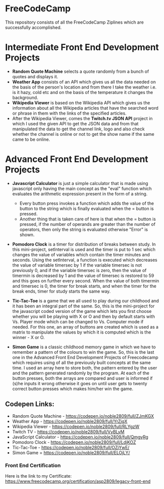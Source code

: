 # FreeCodeCamp
This repository consists of all the FreeCodeCamp Ziplines which are successfully accomplished.

# Intermediate Front End Development Projects
* **Random Quote Machine** selects a quote randomly from a bunch of quotes and displays it.
* **Weather App** consists of an API which gives us all the data needed on the basis of the person's location and from there I take the weather i.e. is it hazy, cold etc and on the basis of the temperature it changes the background.
* **Wikipedia Viewer** is based on the Wikipedia API which gives us the information about all the Wikipedia articles that have the searched word or phrase in them with the links of the specified articles.
* After the Wikipedia Viewer, comes the **Twitch.tv JSON API** project in which I used the given API to get the JSON data and from that manipulated the data to get the channel link, logo and also check whether the channel is online or not to get the show name if the same came to be online.

# Advanced Front End Development Projects
* **Javascript Calculator** is just a simple calculator that is made using javascript only having the main concept as the "eval" function which evaluates the arithmetic expression present in the form of a string.
    * Every button press invokes a function which adds the value of the button to the string which is finally evaluated when the = button is pressed.
    * Another thing that is taken care of here is that when the = button is pressed, if the number of operands are greater than the number of operators, then only the string is evaluated otherwise "Error" is shown.

* **Pomodoro Clock** is a timer for distribution of breaks between study. In this mini-project, setInterval is used and the timer is put to 1 sec which changes the value of variables which contain the timer minutes and seconds. Using the setInterval, a function is executed which decreases the value of variable timersec by 1 if the variable timersec is not previously 0, and if the variable timersec is zero, then the value of timermin is decreased by 1 and the value of timersec is restored to 59 and this goes on further every second. When the value of both  timermin and timersec is 0, the timer for break starts, and when the timer for the break ends, timer for study starts the same way.

* **Tic-Tac-Toe** is a game that we all used to play during our childhood and it has been an integral part of the same. So, this is the mini-project for the javascript coded version of the game which lets you first choose whether you will be playing with X or O and then by default starts with Vs. Player mode which can be changed to Vs. Computer mode if needed. For this one, an array of buttons are created which is used as a matrix to manipulate the values by which it is computed which is the winner - X or O.

* **Simon Game** is a classic childhood memory game in which we have to remember a pattern of the colours to win the game. So, this is the last one in the Advanced Front End Development Projects of Freecodecamp which requires using of all the previously built concepts at the same time. I used an array here to store both, the pattern entered by the user and the pattern generated randomly by the program.
At each of the button presses, both the arrays are compared and user is informed if (s)he inputs it wrong otherwise it goes on until user gets to twenty correct button presses which makes him/her win the game.

## Codepen Links:
  * Random Quote Machine - https://codepen.io/noble2809/full/ZJmKGX
  * Weather App - https://codepen.io/noble2809/full/YrZjqX
  * Wikipedia Viewer - https://codepen.io/noble2809/full/RLYgzW
  * Twitch TV - https://codepen.io/noble2809/full/VyBLyM
  * JavaScript Calculator - https://codepen.io/noble2809/full/QmgyRg
  * Pomodoro Clock - https://codepen.io/noble2809/full/LdjKOZ
  * Tic-Tac-Toe - https://codepen.io/noble2809/full/OZjYwE/
  * Simon Game = https://codepen.io/noble2809/full/ELOjLY/
  
### Front End Certification
Here is the link to my Certificate: https://www.freecodecamp.org/certification/asp2809/legacy-front-end
